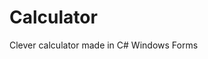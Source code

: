 # Calculator
Clever calculator made in C# Windows Forms
<br><br>
<p align="center">
  <img src="https://i.imgur.com/wjplUVR.png" alt="" />
</p>

